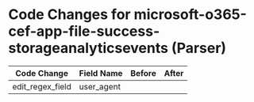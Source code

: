 # Code Changes for microsoft-o365-cef-app-file-success-storageanalyticsevents (Parser)

| Code Change | Field Name | Before | After |
|-------------|------------|--------|-------|
| edit_regex_field | user_agent |  |  |